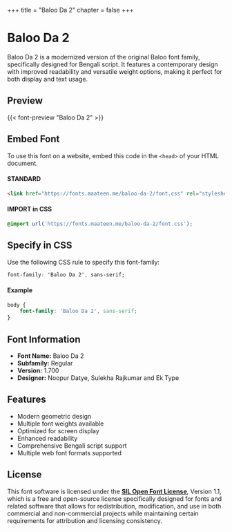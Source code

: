 +++
title = "Baloo Da 2"
chapter = false
+++

# Baloo Da 2

Baloo Da 2 is a modernized version of the original Baloo font family, specifically designed for Bengali script. It features a contemporary design with improved readability and versatile weight options, making it perfect for both display and text usage.

## Preview

{{< font-preview "Baloo Da 2" >}}

## Embed Font

To use this font on a website, embed this code in the `<head>` of your HTML document.

#### STANDARD

```html
<link href="https://fonts.maateen.me/baloo-da-2/font.css" rel="stylesheet">
```

#### IMPORT in CSS

```css
@import url('https://fonts.maateen.me/baloo-da-2/font.css');
```

## Specify in CSS

Use the following CSS rule to specify this font-family:

```css
font-family: 'Baloo Da 2', sans-serif;
```

#### Example

```css
body {
    font-family: 'Baloo Da 2', sans-serif;
}
```

## Font Information

- **Font Name:** Baloo Da 2
- **Subfamily:** Regular
- **Version:** 1.700
- **Designer:** Noopur Datye, Sulekha Rajkumar and Ek Type

## Features

- Modern geometric design
- Multiple font weights available
- Optimized for screen display
- Enhanced readability
- Comprehensive Bengali script support
- Multiple web font formats supported

## License

This font software is licensed under the **[SIL Open Font License](https://openfontlicense.org/)**, Version 1.1, which is a free and open-source license specifically designed for fonts and related software that allows for redistribution, modification, and use in both commercial and non-commercial projects while maintaining certain requirements for attribution and licensing consistency.
